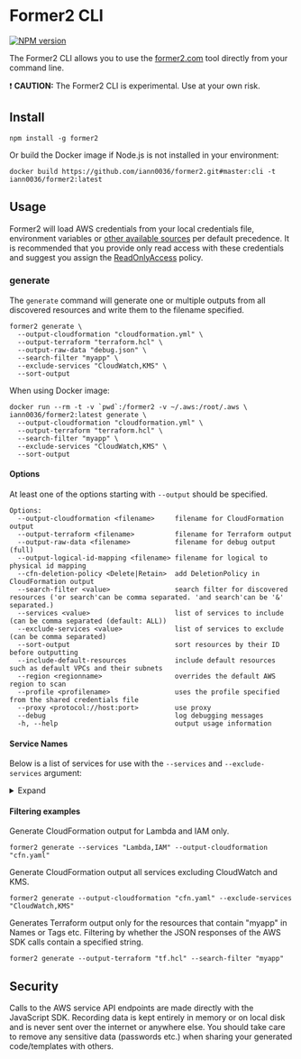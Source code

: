 # Former2 CLI

<span class="badge-npmversion"><a href="https://npmjs.org/package/former2" title="View this project on NPM"><img src="https://img.shields.io/npm/v/former2.svg" alt="NPM version" /></a></span>

The Former2 CLI allows you to use the [former2.com](https://former2.com) tool directly from your command line.

:exclamation: **CAUTION:** The Former2 CLI is experimental. Use at your own risk.

## Install

```
npm install -g former2
```

Or build the Docker image if Node.js is not installed in your environment:

```
docker build https://github.com/iann0036/former2.git#master:cli -t iann0036/former2:latest
```

## Usage

Former2 will load AWS credentials from your local credentials file, environment variables or [other available sources](https://docs.aws.amazon.com/sdk-for-javascript/v2/developer-guide/setting-credentials-node.html) per default precedence. It is recommended that you provide only read access with these credentials and suggest you assign the [ReadOnlyAccess](https://console.aws.amazon.com/iam/home?#/policies/arn:aws:iam::aws:policy/ReadOnlyAccess) policy.

### generate

The `generate` command will generate one or multiple outputs from all discovered resources and write them to the filename specified.

```
former2 generate \
  --output-cloudformation "cloudformation.yml" \
  --output-terraform "terraform.hcl" \
  --output-raw-data "debug.json" \
  --search-filter "myapp" \
  --exclude-services "CloudWatch,KMS" \
  --sort-output
```

When using Docker image:

```
docker run --rm -t -v `pwd`:/former2 -v ~/.aws:/root/.aws \
iann0036/former2:latest generate \
  --output-cloudformation "cloudformation.yml" \
  --output-terraform "terraform.hcl" \
  --search-filter "myapp" \
  --exclude-services "CloudWatch,KMS" \
  --sort-output
```

#### Options

At least one of the options starting with `--output` should be specified.

```
Options:
  --output-cloudformation <filename>     filename for CloudFormation output
  --output-terraform <filename>          filename for Terraform output
  --output-raw-data <filename>           filename for debug output (full)
  --output-logical-id-mapping <filename> filename for logical to physical id mapping
  --cfn-deletion-policy <Delete|Retain>  add DeletionPolicy in CloudFormation output
  --search-filter <value>                search filter for discovered resources ('or search'can be comma separated. 'and search'can be '&' separated.)
  --services <value>                     list of services to include (can be comma separated (default: ALL))
  --exclude-services <value>             list of services to exclude (can be comma separated)
  --sort-output                          sort resources by their ID before outputting
  --include-default-resources            include default resources such as default VPCs and their subnets
  --region <regionname>                  overrides the default AWS region to scan
  --profile <profilename>                uses the profile specified from the shared credentials file
  --proxy <protocol://host:port>         use proxy
  --debug                                log debugging messages
  -h, --help                             output usage information
```

#### Service Names

Below is a list of services for use with the `--services` and `--exclude-services` argument:

<details><summary>Expand</summary>

* 1Click
* APIGateway
* AmazonMQ
* Amplify
* Analytics
* AppConfig
* AppFlow
* AppMesh
* AppStream
* AppSync
* Athena
* AuditManager
* AutoScaling
* Backup
* Batch
* Budgets
* CertificateManager
* Cloud9
* CloudFront
* CloudHSM
* CloudMap
* CloudTrail
* CloudWatch
* CodeArtifact
* CodeBuild
* CodeCommit
* CodeDeploy
* CodeGuru
* CodePipeline
* CodeStar
* Cognito
* Config
* Core
* CostExplorer
* DataBrew
* DataPipeline
* DataSync
* DatabaseMigrationService
* Detective
* DevOpsGuru
* DeviceFarm
* DirectConnect
* DirectoryService
* DocumentDB
* DynamoDB
* EC2
* EC2ImageBuilder
* ECR
* ECS
* EFS
* EKS
* EMR
* ElastiCache
* ElasticBeanstalk
* ElasticTranscoder
* Elasticsearch
* EventBridge
* Events
* FSx
* GameLift
* Glacier
* GlobalAccelerator
* Glue
* Greengrass
* GroundStation
* GuardDuty
* IAM
* Inspector
* InteractiveVideoService
* KMS
* Kendra
* Kinesis
* LakeFormation
* Lambda
* Lex
* LicenseManager
* Lightsail
* LookoutForVision
* MSK
* Macie
* ManagedApacheAirflow
* ManagedBlockchain
* MediaConnect
* MediaConvert
* MediaLive
* MediaPackage
* MediaStore
* Neptune
* OpsWorks
* Organizations
* Pinpoint
* QLDB
* QuickSight
* RDS
* Redshift
* ResourceAccessManager
* ResourceGroups
* RoboMaker
* Route53
* S3
* SES
* SNS
* SQS
* SWF
* SageMaker
* SecretsManager
* SecurityHub
* ServiceCatalog
* ServiceQuotas
* Signer
* SimpleDB
* SingleSignOn
* SiteWise
* StepFunctions
* StorageGateway
* SystemsManager
* ThingsGraph
* Timestream
* Transfer
* VPC
* WAFAndShield
* WorkLink
* WorkSpaces
* XRay
</details>

#### Filtering examples

Generate CloudFormation output for Lambda and IAM only.

```
former2 generate --services "Lambda,IAM" --output-cloudformation "cfn.yaml"
```

Generate CloudFormation output all services excluding CloudWatch and KMS.

```
former2 generate --output-cloudformation "cfn.yaml" --exclude-services "CloudWatch,KMS"
```

Generates Terraform output only for the resources that contain "myapp" in Names or Tags etc.
Filtering by whether the JSON responses of the AWS SDK calls contain a specified string.

```
former2 generate --output-terraform "tf.hcl" --search-filter "myapp"
```

## Security

Calls to the AWS service API endpoints are made directly with the JavaScript SDK. Recording data is kept entirely in memory or on local disk and is never sent over the internet or anywhere else. You should take care to remove any sensitive data (passwords etc.) when sharing your generated code/templates with others.
